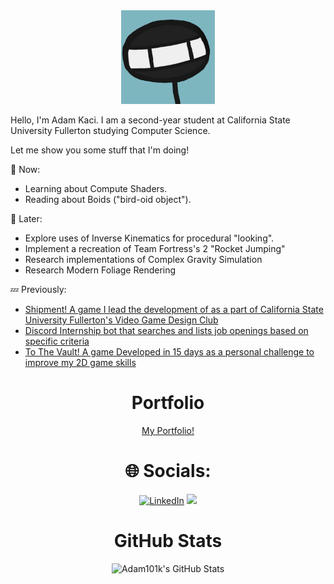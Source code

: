 <div align="center">
<img src="Stickguy.png" width="150">
</div>

Hello, I'm Adam Kaci.
I am a second-year student at California State University Fullerton studying Computer Science.

Let me show you some stuff that I'm doing!

:speech_balloon: Now:
- Learning about Compute Shaders.
- Reading about Boids ("bird-oid object").

:thought_balloon: Later:
- Explore uses of Inverse Kinematics for procedural "looking".
- Implement a recreation of Team Fortress's 2 "Rocket Jumping"
- Research implementations of Complex Gravity Simulation
- Research Modern Foliage Rendering

:zzz: Previously:

- [Shipment! A game I lead the development of as a part of California State University Fullerton's Video Game Design Club](https://github.com/Adam101k/Unity-Shipment)
- [Discord Internship bot that searches and lists job openings based on specific criteria](https://github.com/Adam101k/Internship-Discord-Bot)
- [To The Vault! A game Developed in 15 days as a personal challenge to improve my 2D game skills](https://github.com/Adam101k/2-The-Vault)




<div align="center">
  <h1>Portfolio</h1>
</div>

<div align = "center">
  <a href = "https://adamkaciportfolio.myportfolio.com/work"> My Portfolio!</a>
<div align="center">
  <h1>🌐 Socials:</h1>
</div>

<div align = "center">
  
  [![LinkedIn](https://img.shields.io/badge/-LinkedIn-0077B5?style=flat&logo=linkedin&logoColor=white)](https://www.linkedin.com/in/adam-kaci-70694a24b/)
  [![](https://visitcount.itsvg.in/api?id=Adam101k&icon=0&color=0)](https://visitcount.itsvg.in)  
</div>

<div align="center">
  <h1>GitHub Stats</h1>
</div>

<div align = "center">
  
![Adam101k's GitHub Stats](https://github-readme-stats.vercel.app/api?username=Adam101k&show_icons=true&count_private=true)
</div>
